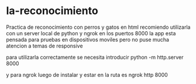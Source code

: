# Ia-reconocimiento
Practica de reconocimiento con perros y gatos en html 
recomiendo utilizarla con un server local de python y ngrok en los puertos 8000
la app esta pensada para pruebas en dispositivos moviles pero no puse mucha atencion a temas de responsive

para utilizarla correctamente se necesita introducir python -m http.server 8000

y para ngrok luego de instalar y estar en la ruta es ngrok http 8000
